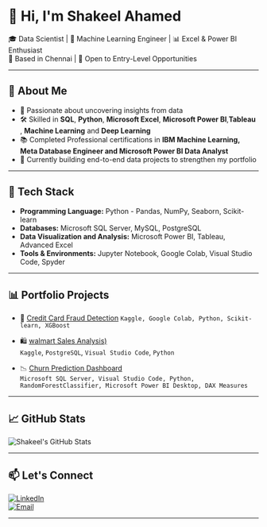 # 👋 Hi, I'm Shakeel Ahamed

🎓 Data Scientist | 🧠 Machine Learning Engineer | 📊 Excel & Power BI Enthusiast  
📍 Based in Chennai | 💼 Open to Entry-Level Opportunities  

---

## 🚀 About Me

- 🎯 Passionate about uncovering insights from data  
- 🛠️ Skilled in **SQL**, **Python**, **Microsoft Excel**, **Microsoft Power BI**,**Tableau** , **Machine Learning** and **Deep Learning**
- 📚 Completed Professional certifications in **IBM Machine Learning, Meta Database Engineer and Microsoft Power BI Data Analyst**
- 🤖 Currently building end-to-end data projects to strengthen my portfolio  

---

## 🧰 Tech Stack
 
- **Programming Language:** Python - Pandas, NumPy, Seaborn, Scikit-learn
- **Databases:** Microsoft SQL Server, MySQL, PostgreSQL
- **Data Visualization and Analysis:** Microsoft Power BI, Tableau, Advanced Excel
- **Tools & Environments:** Jupyter Notebook, Google Colab, Visual Studio Code, Spyder

---

## 📊 Portfolio Projects

- 🔐 [Credit Card Fraud Detection](https://github.com/shakeel-data/credit-card-fraud-deduction-predictive-models)
  `Kaggle, Google Colab, Python, Scikit-learn, XGBoost`
  
- 🛍️ [walmart Sales Analysis)](https://github.com/shakeel-data/walmart-analysis-sql-python)  
  ```Kaggle```, ```PostgreSQL```, ```Visual Studio Code```, ```Python```

- 📉 [Churn Prediction Dashboard](https://github.com/shakeel-data/churn-prediction-dashboard)  
  `Microsoft SQL Server, Visual Studio Code, Python, RandomForestClassifier, Microsoft Power BI Desktop, DAX Measures`

---

## 📈 GitHub Stats

![Shakeel's GitHub Stats](https://github-readme-stats.vercel.app/api?username=shakeel-data&show_icons=true&theme=default)

---

## 📫 Let's Connect

[![LinkedIn](https://img.shields.io/badge/LinkedIn-blue?logo=linkedin)](https://www.linkedin.com/in/shakeel-data)  
[![Email](https://img.shields.io/badge/Gmail-grey?logo=gmail)](mailto:shakeelahamed6618@gmail.com)

---
